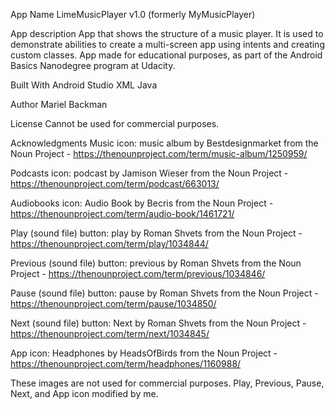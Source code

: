 App Name
LimeMusicPlayer v1.0
(formerly MyMusicPlayer)

App description
App that shows the structure of a music player. It is used to demonstrate abilities to create a multi-screen app using intents and creating custom classes. App made for educational purposes, as part of the Android Basics Nanodegree program at Udacity. 

Built With
Android Studio
XML
Java

Author
Mariel Backman

License
Cannot be used for commercial purposes.

Acknowledgments
Music icon: music album by Bestdesignmarket from the Noun Project - https://thenounproject.com/term/music-album/1250959/ 

Podcasts icon: podcast by Jamison Wieser from the Noun Project - https://thenounproject.com/term/podcast/663013/ 

Audiobooks icon: Audio Book by Becris from the Noun Project - https://thenounproject.com/term/audio-book/1461721/

Play (sound file) button: play by Roman Shvets from the Noun Project - https://thenounproject.com/term/play/1034844/

Previous (sound file) button: previous by Roman Shvets from the Noun Project - https://thenounproject.com/term/previous/1034846/

Pause (sound file) button: pause by Roman Shvets from the Noun Project - https://thenounproject.com/term/pause/1034850/

Next (sound file) button: Next by Roman Shvets from the Noun Project - https://thenounproject.com/term/next/1034845/ 

App icon: Headphones by HeadsOfBirds from the Noun Project - https://thenounproject.com/term/headphones/1160988/

These images are not used for commercial purposes. Play, Previous, Pause, Next, and App icon modified by me.


